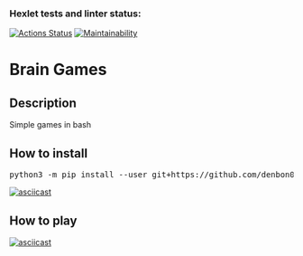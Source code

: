### Hexlet tests and linter status:
[![Actions Status](https://github.com/denbon05/python-project-lvl1/workflows/hexlet-check/badge.svg)](https://github.com/denbon05/python-project-lvl1/actions)
[![Maintainability](https://api.codeclimate.com/v1/badges/a99a88d28ad37a79dbf6/maintainability)](https://codeclimate.com/github/codeclimate/codeclimate/maintainability)

# Brain Games

## Description
<p>Simple games in bash</p>

## How to install
<pre>python3 -m pip install --user git+https://github.com/denbon05/python-project-lvl1</pre>

[![asciicast](https://asciinema.org/a/396149.svg)](https://asciinema.org/a/396149)
## How to play
[![asciicast](https://asciinema.org/a/lQPNnnsDdfTdtFpKYHTpLpF9j.svg)](https://asciinema.org/a/lQPNnnsDdfTdtFpKYHTpLpF9j)